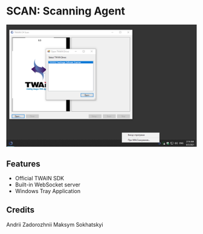 SCAN: Scanning Agent
====================

![Screenshot](/Resources/screenshot.png)

Features
--------

* Official TWAIN SDK
* Built-in WebSocket server
* Windows Tray Application

Credits
-------

Andrii Zadorozhnii
Maksym Sokhatskyi

